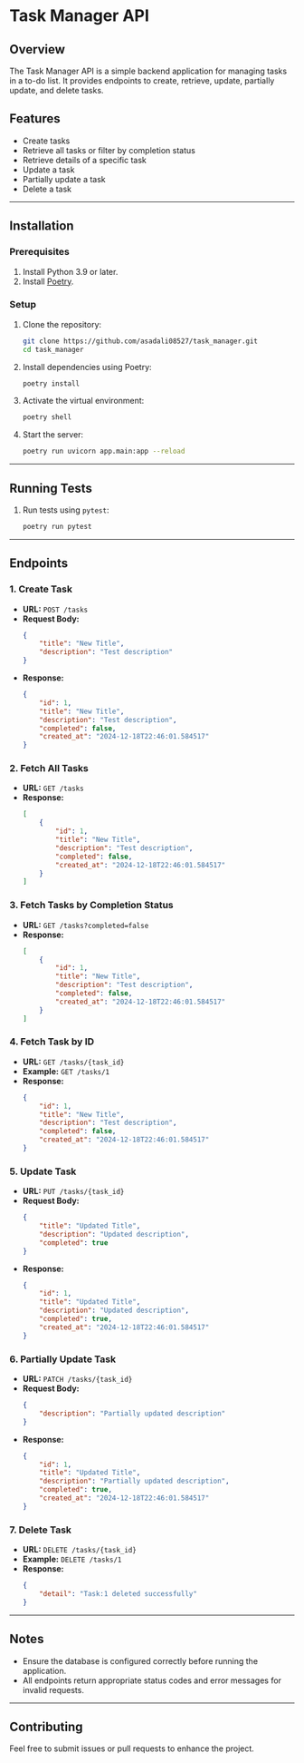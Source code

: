 # Task Manager API

## Overview

The Task Manager API is a simple backend application for managing tasks in a to-do list. It provides endpoints to create, retrieve, update, partially update, and delete tasks.

## Features

- Create tasks
- Retrieve all tasks or filter by completion status
- Retrieve details of a specific task
- Update a task
- Partially update a task
- Delete a task

---

## Installation

### Prerequisites

1. Install Python 3.9 or later.
2. Install [Poetry](https://python-poetry.org/docs/#installation).

### Setup

1. Clone the repository:
   ```bash
   git clone https://github.com/asadali08527/task_manager.git
   cd task_manager
   ```

2. Install dependencies using Poetry:
   ```bash
   poetry install
   ```

3. Activate the virtual environment:
   ```bash
   poetry shell
   ```

4. Start the server:
   ```bash
   poetry run uvicorn app.main:app --reload
   ```

---

## Running Tests

1. Run tests using `pytest`:
   ```bash
   poetry run pytest
   ```

---

## Endpoints

### 1. Create Task
- **URL:** `POST /tasks`
- **Request Body:**
  ```json
  {
      "title": "New Title",
      "description": "Test description"
  }
  ```
- **Response:**
  ```json
  {
      "id": 1,
      "title": "New Title",
      "description": "Test description",
      "completed": false,
      "created_at": "2024-12-18T22:46:01.584517"
  }
  ```

### 2. Fetch All Tasks
- **URL:** `GET /tasks`
- **Response:**
  ```json
  [
      {
          "id": 1,
          "title": "New Title",
          "description": "Test description",
          "completed": false,
          "created_at": "2024-12-18T22:46:01.584517"
      }
  ]
  ```

### 3. Fetch Tasks by Completion Status
- **URL:** `GET /tasks?completed=false`
- **Response:**
  ```json
  [
      {
          "id": 1,
          "title": "New Title",
          "description": "Test description",
          "completed": false,
          "created_at": "2024-12-18T22:46:01.584517"
      }
  ]
  ```

### 4. Fetch Task by ID
- **URL:** `GET /tasks/{task_id}`
- **Example:** `GET /tasks/1`
- **Response:**
  ```json
  {
      "id": 1,
      "title": "New Title",
      "description": "Test description",
      "completed": false,
      "created_at": "2024-12-18T22:46:01.584517"
  }
  ```

### 5. Update Task
- **URL:** `PUT /tasks/{task_id}`
- **Request Body:**
  ```json
  {
      "title": "Updated Title",
      "description": "Updated description",
      "completed": true
  }
  ```
- **Response:**
  ```json
  {
      "id": 1,
      "title": "Updated Title",
      "description": "Updated description",
      "completed": true,
      "created_at": "2024-12-18T22:46:01.584517"
  }
  ```

### 6. Partially Update Task
- **URL:** `PATCH /tasks/{task_id}`
- **Request Body:**
  ```json
  {
      "description": "Partially updated description"
  }
  ```
- **Response:**
  ```json
  {
      "id": 1,
      "title": "Updated Title",
      "description": "Partially updated description",
      "completed": true,
      "created_at": "2024-12-18T22:46:01.584517"
  }
  ```

### 7. Delete Task
- **URL:** `DELETE /tasks/{task_id}`
- **Example:** `DELETE /tasks/1`
- **Response:**
  ```json
  {
      "detail": "Task:1 deleted successfully"
  }
  ```

---

## Notes
- Ensure the database is configured correctly before running the application.
- All endpoints return appropriate status codes and error messages for invalid requests.

---

## Contributing
Feel free to submit issues or pull requests to enhance the project.